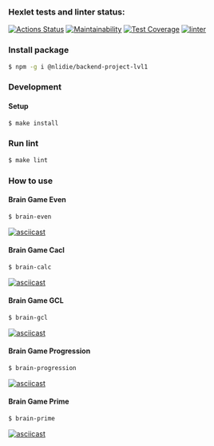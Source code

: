 ### Hexlet tests and linter status:
[![Actions Status](https://github.com/AnnAErmak/frontend-project-lvl1/workflows/hexlet-check/badge.svg)](https://github.com/AnnAErmak/frontend-project-lvl1/actions)
[![Maintainability](https://api.codeclimate.com/v1/badges/a99a88d28ad37a79dbf6/maintainability)](https://codeclimate.com/github/codeclimate/codeclimate/maintainability)
[![Test Coverage](https://api.codeclimate.com/v1/badges/a99a88d28ad37a79dbf6/test_coverage)](https://codeclimate.com/github/codeclimate/codeclimate/test_coverage)
[![linter](https://github.com/AnnAErmak/frontend-project-lvl1/workflows/linter/badge.svg)](https://github.com/AnnAErmak/frontend-project-lvl1/actions)

### Install package

```sh
$ npm -g i @nlidie/backend-project-lvl1
```

### Development
#### Setup

```sh
$ make install
```

### Run lint

```sh
$ make lint
```

### How to use

#### Brain Game Even

```sh
$ brain-even
```

[![asciicast](https://asciinema.org/a/3NEqNS4l3feXCbhZzNLhze3fG.svg)](https://asciinema.org/a/3NEqNS4l3feXCbhZzNLhze3fG)

#### Brain Game Cacl

```sh
$ brain-calc
```

[![asciicast](https://asciinema.org/a/LYVHtry8JM1H1yTtzcGaDlXds.svg)](https://asciinema.org/a/LYVHtry8JM1H1yTtzcGaDlXds)

#### Brain Game GCL

```sh
$ brain-gcl
```

[![asciicast](https://asciinema.org/a/ufduLuUftSu3QMaklltIV3Gqf.svg)](https://asciinema.org/a/ufduLuUftSu3QMaklltIV3Gqf)

#### Brain Game Progression

```sh
$ brain-progression
```

[![asciicast](https://asciinema.org/a/sqXF2uTGyOkT61UxZdxWnvzHR.svg)](https://asciinema.org/a/sqXF2uTGyOkT61UxZdxWnvzHR)

#### Brain Game Prime

```sh
$ brain-prime
```

[![asciicast](https://asciinema.org/a/GzfFw8uBrmGFciqATFuwishYJ.svg)](https://asciinema.org/a/GzfFw8uBrmGFciqATFuwishYJ)
